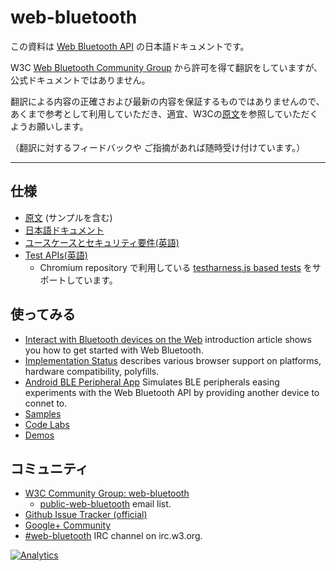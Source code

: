 web-bluetooth
=============

この資料は [Web Bluetooth API](https://webbluetoothcg.github.io/web-bluetooth/) の日本語ドキュメントです。

W3C [Web Bluetooth Community Group](http://www.w3.org/community/web-bluetooth/) から許可を得て翻訳をしていますが、公式ドキュメントではありません。

翻訳による内容の正確さおよび最新の内容を保証するものではありませんので、あくまで参考として利用していただき、適宜、W3Cの[原文](https://webbluetoothcg.github.io/web-bluetooth/)を参照していただくようお願いします。

（翻訳に対するフィードバックや ご指摘があれば随時受け付けています。）

-------------

仕様
-------------
* [原文](https://webbluetoothcg.github.io/web-bluetooth/) (サンプルを含む)
* [日本語ドキュメント](https://tkybpp.github.io/web-bluetooth-jp/)
* [ユースケースとセキュリティ要件(英語)](https://webbluetoothcg.github.io/web-bluetooth/use-cases.html) 
* [Test APIs(英語)](https://webbluetoothcg.github.io/web-bluetooth/tests/)
  * Chromium repository で利用している [testharness.js based tests](https://code.google.com/p/chromium/codesearch/#chromium/src/third_party/WebKit/LayoutTests/bluetooth/) をサポートしています。

使ってみる
----------

* [Interact with Bluetooth devices on the Web](https://developers.google.com/web/updates/2015/07/interact-with-ble-devices-on-the-web) introduction article shows you how to get started with Web Bluetooth.
* [Implementation Status](implementation-status.md) describes various browser support on platforms, hardware compatibility, polyfills.
* [Android BLE Peripheral App](https://github.com/WebBluetoothCG/ble-test-peripheral-android) Simulates BLE peripherals easing experiments with the Web Bluetooth API by providing another device to connet to.
* [Samples](https://googlechrome.github.io/samples/web-bluetooth/index.html)
* [Code Labs](https://github.com/googlecodelabs?query=bluetooth)
* [Demos](https://github.com/WebBluetoothCG/demos)

コミュニティ
-------------

* [W3C Community Group: web-bluetooth](http://www.w3.org/community/web-bluetooth/)
  * [public-web-bluetooth](http://lists.w3.org/Archives/Public/public-web-bluetooth/) email list.
* [Github Issue Tracker (official)](https://github.com/WebBluetoothCG/web-bluetooth/issues)
* [Google+ Community](https://plus.google.com/communities/108953318610326025178)
* [#web-bluetooth](http://irc.w3.org/?channels=web-bluetooth) IRC channel on irc.w3.org.


[![Analytics](https://ga-beacon.appspot.com/UA-81839949-2/readme)](https://github.com/tkybpp/web-bluetooth-jp)
